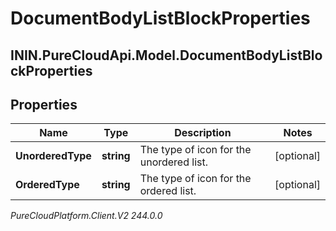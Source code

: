 # DocumentBodyListBlockProperties

## ININ.PureCloudApi.Model.DocumentBodyListBlockProperties

## Properties

|Name | Type | Description | Notes|
|------------ | ------------- | ------------- | -------------|
| **UnorderedType** | **string** | The type of icon for the unordered list. | [optional] |
| **OrderedType** | **string** | The type of icon for the ordered list. | [optional] |



_PureCloudPlatform.Client.V2 244.0.0_
